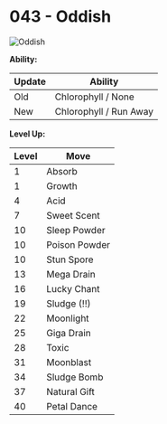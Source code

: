 # 043 - Oddish
![][043]

**Ability:**

Update | Ability
---    | ---
Old    | Chlorophyll / None
New    | Chlorophyll / Run Away

**Level Up:**

Level | Move
---   | ---
  1   | Absorb
  1   | Growth
  4   | Acid
  7   | Sweet Scent
 10   | Sleep Powder
 10   | Poison Powder
 10   | Stun Spore
 13   | Mega Drain
 16   | Lucky Chant
 19   | Sludge (!!)
 22   | Moonlight
 25   | Giga Drain
 28   | Toxic
 31   | Moonblast
 34   | Sludge Bomb
 37   | Natural Gift
 40   | Petal Dance



[043]: https://raw.githubusercontent.com/PokeAPI/sprites/master/sprites/pokemon/43.png "Oddish"
